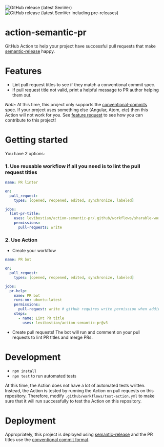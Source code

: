 ![GitHub release (latest SemVer)](https://img.shields.io/github/v/release/levibostian/action-semantic-pr?label=latest%20stable%20release)
![GitHub release (latest SemVer including pre-releases)](https://img.shields.io/github/v/release/levibostian/action-semantic-pr?include_prereleases&label=latest%20pre-release%20version)

# action-semantic-pr

GitHub Action to help your project have successful pull requests that make [semantic-release](https://github.com/semantic-release/semantic-release) happy.

# Features

- Lint pull request titles to see if they match a conventional commit spec.
- If pull request title not valid, print a helpful message to PR author helping them out.

_Note:_ At this time, this project only supports the [conventional-commits](https://www.conventionalcommits.org/) spec. If your project uses something else (Angular, Atom, etc) then this Action will not work for you. See [feature request](https://github.com/levibostian/action-semantic-pr/issues/8) to see how you can contribute to this project!

# Getting started

You have 2 options: 

### 1. Use reusable workflow if all you need is to lint the pull request titles

```yaml
name: PR linter

on:
  pull_request:
    types: [opened, reopened, edited, synchronize, labeled]

jobs:
  lint-pr-title:
    uses: levibostian/action-semantic-pr/.github/workflows/sharable-workflow.yml@v3
    permissions:
      pull-requests: write
```

### 2. Use Action 

- Create your workflow

```yml
name: PR bot

on:
  pull_request:
    types: [opened, reopened, edited, synchronize, labeled]

jobs:
  pr-help:
    name: PR bot
    runs-on: ubuntu-latest
    permissions:
      pull-request: write # github requires write permission when adding comments to an issue or pull request 
    steps:
      - name: Lint PR title 
        uses: levibostian/action-semantic-pr@v3
```

- Create pull requests! The bot will run and comment on your pull requests to lint PR titles and merge PRs.

# Development

- `npm install`
- `npm test` to run automated tests

At this time, the Action does not have a lot of automated tests written. Instead, the Action is tested by running the Action on pull requests on this repository. Therefore, modify `.github/workflows/test-action.yml` to make sure that it will run successfully to test the Action on this repository.

# Deployment

Appropriately, this project is deployed using [semantic-release](https://github.com/semantic-release/semantic-release) and the PR titles use the [conventional commit format](https://www.conventionalcommits.org/).
